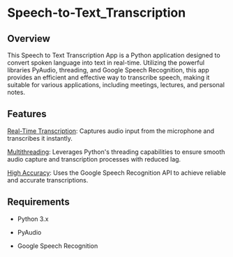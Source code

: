 # Speech-to-Text_Transcription
## Overview
This Speech to Text Transcription App is a Python application designed to convert spoken language into text in real-time. Utilizing the powerful libraries PyAudio, threading, and Google Speech Recognition, this app provides an efficient and effective way to transcribe speech, making it suitable for various applications, including meetings, lectures, and personal notes.

## Features

<u>Real-Time Transcription</u>: Captures audio input from the microphone and transcribes it instantly.

<u>Multithreading</u>: Leverages Python's threading capabilities to ensure smooth audio capture and transcription processes with reduced lag.

<u>High Accuracy</u>: Uses the Google Speech Recognition API to achieve reliable and accurate transcriptions.

## Requirements
- Python 3.x

- PyAudio

- Google Speech Recognition